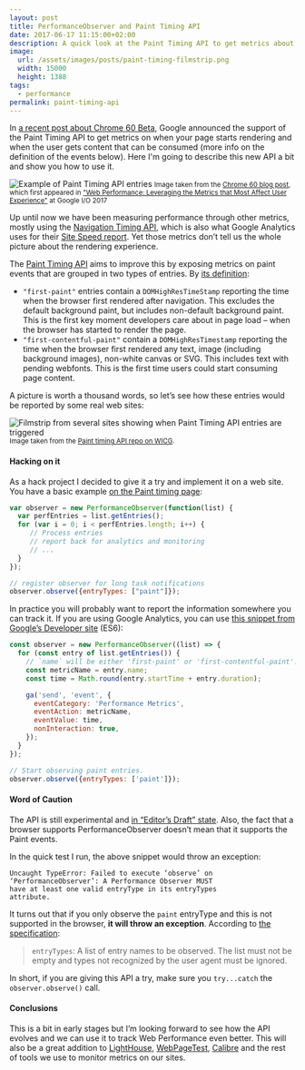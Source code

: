 ```yaml
---
layout: post
title: PerformanceObserver and Paint Timing API
date: 2017-06-17 11:15:00+02:00
description: A quick look at the Paint Timing API to get metrics about render events on our pages.
image:
  url: /assets/images/posts/paint-timing-filmstrip.png
  width: 15000
  height: 1388
tags:
  - performance
permalink: paint-timing-api
---
```


In [a recent post about Chrome 60 Beta](https://blog.chromium.org/2017/06/chrome-60-beta-paint-timing-api-css.html), Google announced the support of the Paint Timing API to get metrics on when your page starts rendering and when the user gets content that can be consumed (more info on the definition of the events below). Here I'm going to describe this new API a bit and show you how to use it.

<!-- more -->

<img
    src="https://res.cloudinary.com/jmperez/image/upload/w_auto,f_auto,c_scale/v1510494808/paint-timing-example_byc6z2.png"
    sizes="(max-width: 768px) 100vw, 684px" alt="Example of Paint Timing API entries"/>
<small class="caption">Image taken from the [Chrome 60 blog post](https://blog.chromium.org/2017/06/chrome-60-beta-paint-timing-api-css.html), which first appeared in ["Web Performance: Leveraging the Metrics that Most Affect User Experience"](https://youtu.be/6Ljq-Jn-EgU) at Google I/O 2017</small>

Up until now we have been measuring performance through other metrics, mostly using the [Navigation Timing API](https://developer.mozilla.org/docs/Web/API/Navigation_timing_API), which is also what Google Analytics uses for their [Site Speed report](http://www.ericmobley.net/measuring-performance-google-analytics/). Yet those metrics don’t tell us the whole picture about the rendering experience.

The [Paint Timing API](https://github.com/WICG/paint-timing) aims to improve this by exposing metrics on paint events that are grouped in two types of entries. By [its definition](https://github.com/WICG/paint-timing#definition):

*   `"first-paint"` entries contain a `DOMHighResTimeStamp` reporting the time when the browser first rendered after navigation. This excludes the default background paint, but includes non-default background paint. This is the first key moment developers care about in page load – when the browser has started to render the page.
*   `"first-contentful-paint"` contain a `DOMHighResTimestamp` reporting the time when the browser first rendered any text, image (including background images), non-white canvas or SVG. This includes text with pending webfonts. This is the first time users could start consuming page content.

A picture is worth a thousand words, so let’s see how these entries would be reported by some real web sites:

<img
    src="https://res.cloudinary.com/jmperez/image/upload/w_auto,f_auto,c_scale/v1510476598/paint-timing-filmstrip_anq3pv.png"
    sizes="(max-width: 768px) 100vw, 684px" alt="Filmstrip from several sites showing when Paint Timing API entries are triggered"/>
<small class="caption">Image taken from the [Paint timing API repo on WICG](https://github.com/WICG/paint-timing#examples).</small>

#### Hacking on it

As a hack project I decided to give it a try and implement it on a web site. You have a basic example [on the Paint timing page](https://github.com/WICG/paint-timing#usage):

```js
var observer = new PerformanceObserver(function(list) {
  var perfEntries = list.getEntries();
  for (var i = 0; i < perfEntries.length; i++) {
     // Process entries
     // report back for analytics and monitoring
     // ...
  }
});

// register observer for long task notifications
observer.observe({entryTypes: ["paint"]});
```

In practice you will probably want to report the information somewhere you can track it. If you are using Google Analytics, you can use [this snippet from Google’s Developer site](https://developers.google.com/web/updates/2017/06/user-centric-performance-metrics#tracking_fpfcp) (ES6):

```js
const observer = new PerformanceObserver((list) => {
  for (const entry of list.getEntries()) {
    // `name` will be either 'first-paint' or 'first-contentful-paint'.
    const metricName = entry.name;
    const time = Math.round(entry.startTime + entry.duration);

    ga('send', 'event', {
      eventCategory: 'Performance Metrics',
      eventAction: metricName,
      eventValue: time,
      nonInteraction: true,
    });
  }
});

// Start observing paint entries.
observer.observe({entryTypes: ['paint']});
```

#### Word of Caution

The API is still experimental and [in “Editor’s Draft” state](https://developer.mozilla.org/en-US/docs/Web/API/PerformanceObserver). Also, the fact that a browser supports PerformanceObserver doesn’t mean that it supports the Paint events.

In the quick test I run, the above snippet would throw an exception:

```
Uncaught TypeError: Failed to execute ‘observe’ on
‘PerformanceObserver’: A Performance Observer MUST
have at least one valid entryType in its entryTypes
attribute.
```

It turns out that if you only observe the `paint` entryType and this is not supported in the browser, **it will throw an exception**. According to [the specification](https://w3c.github.io/performance-timeline/#dom-performanceobserverinit-entrytypes):

> `entryTypes`: A list of entry names to be observed. The list must not be empty and types not recognized by the user agent must be ignored.

In short, if you are giving this API a try, make sure you `try...catch` the `observer.observe()` call.

#### Conclusions

This is a bit in early stages but I’m looking forward to see how the API evolves and we can use it to track Web Performance even better. This will also be a great addition to [LightHouse](https://developers.google.com/web/tools/lighthouse/), [WebPageTest](http://www.webpagetest.org), [Calibre](https://calibreapp.com) and the rest of tools we use to monitor metrics on our sites.
